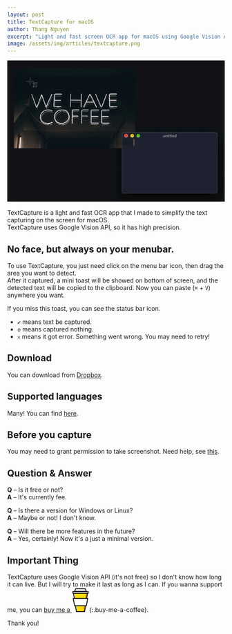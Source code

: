 ```yaml
---
layout: post
title: TextCapture for macOS
author: Thang Nguyen
excerpt: "Light and fast screen OCR app for macOS using Google Vision API."
image: /assets/img/articles/textcapture.png
---
```


![TextCapture](/assets/img/articles/textcapture-preview.gif)

TextCapture is a light and fast OCR app that I made to simplify the text capturing on the screen for macOS. \
TextCapture uses Google Vision API, so it has high precision.

## No face, but always on your menubar.

To use TextCapture, you just need click on the menu bar icon, then drag the area you want to detect. \
After it captured, a mini toast will be showed on bottom of screen, and the detected text will be copied to the clipboard. Now you can paste (`⌘` + `V`) anywhere you want.

If you miss this toast, you can see the status bar icon.
- `✔` means text be captured.
- `𝗈` means captured nothing.
- `𐄂` means it got error. Something went wrong. You may need to retry!

## Download
You can download from [Dropbox](https://www.dropbox.com/s/5g3hqjy0500ya6w/TextCapture-0.0.1.app.zip?dl=0).

## Supported languages
Many! You can find [here](https://cloud.google.com/vision/docs/languages#supported-langs).

## Before you capture

You may need to grant permission to take screenshot. Need help, see [this](https://support.hubstaff.com/how-to-give-hubstaff-screen-capture-permissions-on-macos-catalina/).

## Question & Answer
**Q** &#8211; Is it free or not? \
**A** &#8211; It's currently fee.

**Q** &#8211; Is there a version for Windows or Linux? \
**A** &#8211; Maybe or not! I don't know.

**Q** &#8211; Will there be more features in the future? \
**A** &#8211; Yes, certainly! Now it's a just a minimal version.


## Important Thing
TextCapture uses Google Vision API (it's not free) so I don't know how long it can live. But I will try to make it last as long as I can.
If you wanna support me, you can [buy me a ![coffee](/assets/img/coffee.svg)](https://www.buymeacoffee.com/thangnm){:.buy-me-a-coffee}.

Thank you!
